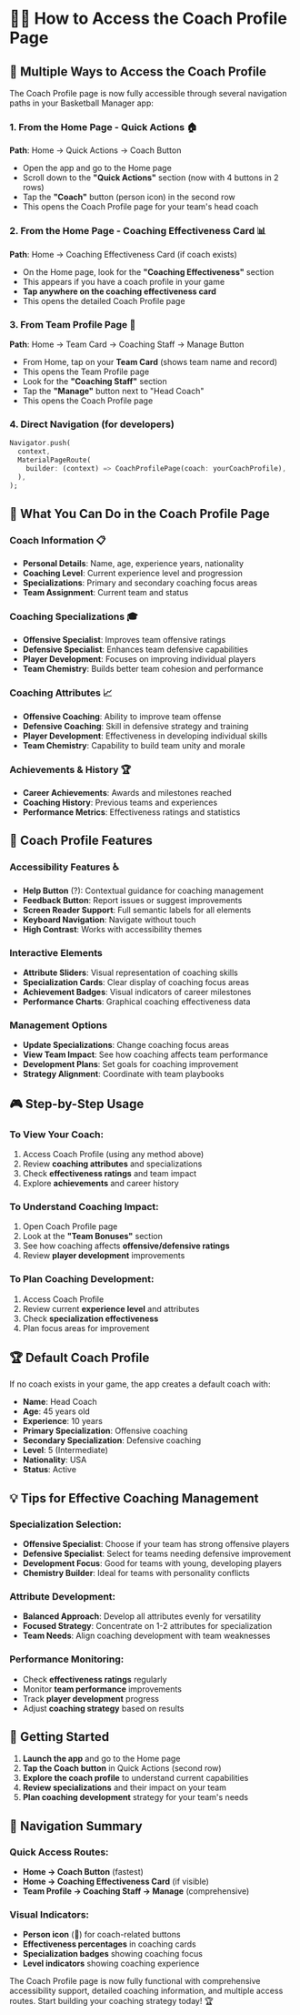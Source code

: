 # 👨‍💼 How to Access the Coach Profile Page

## 📍 **Multiple Ways to Access the Coach Profile**

The Coach Profile page is now fully accessible through several navigation paths in your Basketball Manager app:

### 1. **From the Home Page - Quick Actions** 🏠
**Path**: Home → Quick Actions → Coach Button
- Open the app and go to the Home page
- Scroll down to the **"Quick Actions"** section (now with 4 buttons in 2 rows)
- Tap the **"Coach"** button (person icon) in the second row
- This opens the Coach Profile page for your team's head coach

### 2. **From the Home Page - Coaching Effectiveness Card** 📊
**Path**: Home → Coaching Effectiveness Card (if coach exists)
- On the Home page, look for the **"Coaching Effectiveness"** section
- This appears if you have a coach profile in your game
- **Tap anywhere on the coaching effectiveness card**
- This opens the detailed Coach Profile page

### 3. **From Team Profile Page** 👥
**Path**: Home → Team Card → Coaching Staff → Manage Button
- From Home, tap on your **Team Card** (shows team name and record)
- This opens the Team Profile page
- Look for the **"Coaching Staff"** section
- Tap the **"Manage"** button next to "Head Coach"
- This opens the Coach Profile page

### 4. **Direct Navigation** (for developers)
```dart
Navigator.push(
  context,
  MaterialPageRoute(
    builder: (context) => CoachProfilePage(coach: yourCoachProfile),
  ),
);
```

## 🎯 **What You Can Do in the Coach Profile Page**

### **Coach Information** 📋
- **Personal Details**: Name, age, experience years, nationality
- **Coaching Level**: Current experience level and progression
- **Specializations**: Primary and secondary coaching focus areas
- **Team Assignment**: Current team and status

### **Coaching Specializations** 🎓
- **Offensive Specialist**: Improves team offensive ratings
- **Defensive Specialist**: Enhances team defensive capabilities
- **Player Development**: Focuses on improving individual players
- **Team Chemistry**: Builds better team cohesion and performance

### **Coaching Attributes** 📈
- **Offensive Coaching**: Ability to improve team offense
- **Defensive Coaching**: Skill in defensive strategy and training
- **Player Development**: Effectiveness in developing individual skills
- **Team Chemistry**: Capability to build team unity and morale

### **Achievements & History** 🏆
- **Career Achievements**: Awards and milestones reached
- **Coaching History**: Previous teams and experiences
- **Performance Metrics**: Effectiveness ratings and statistics

## 🔧 **Coach Profile Features**

### **Accessibility Features** ♿
- **Help Button** (?): Contextual guidance for coaching management
- **Feedback Button**: Report issues or suggest improvements
- **Screen Reader Support**: Full semantic labels for all elements
- **Keyboard Navigation**: Navigate without touch
- **High Contrast**: Works with accessibility themes

### **Interactive Elements**
- **Attribute Sliders**: Visual representation of coaching skills
- **Specialization Cards**: Clear display of coaching focus areas
- **Achievement Badges**: Visual indicators of career milestones
- **Performance Charts**: Graphical coaching effectiveness data

### **Management Options**
- **Update Specializations**: Change coaching focus areas
- **View Team Impact**: See how coaching affects team performance
- **Development Plans**: Set goals for coaching improvement
- **Strategy Alignment**: Coordinate with team playbooks

## 🎮 **Step-by-Step Usage**

### **To View Your Coach:**
1. Access Coach Profile (using any method above)
2. Review **coaching attributes** and specializations
3. Check **effectiveness ratings** and team impact
4. Explore **achievements** and career history

### **To Understand Coaching Impact:**
1. Open Coach Profile page
2. Look at the **"Team Bonuses"** section
3. See how coaching affects **offensive/defensive ratings**
4. Review **player development** improvements

### **To Plan Coaching Development:**
1. Access Coach Profile
2. Review current **experience level** and attributes
3. Check **specialization effectiveness**
4. Plan focus areas for improvement

## 🏆 **Default Coach Profile**

If no coach exists in your game, the app creates a default coach with:

- **Name**: Head Coach
- **Age**: 45 years old
- **Experience**: 10 years
- **Primary Specialization**: Offensive coaching
- **Secondary Specialization**: Defensive coaching
- **Level**: 5 (Intermediate)
- **Nationality**: USA
- **Status**: Active

## 💡 **Tips for Effective Coaching Management**

### **Specialization Selection:**
- **Offensive Specialist**: Choose if your team has strong offensive players
- **Defensive Specialist**: Select for teams needing defensive improvement
- **Development Focus**: Good for teams with young, developing players
- **Chemistry Builder**: Ideal for teams with personality conflicts

### **Attribute Development:**
- **Balanced Approach**: Develop all attributes evenly for versatility
- **Focused Strategy**: Concentrate on 1-2 attributes for specialization
- **Team Needs**: Align coaching development with team weaknesses

### **Performance Monitoring:**
- Check **effectiveness ratings** regularly
- Monitor **team performance** improvements
- Track **player development** progress
- Adjust **coaching strategy** based on results

## 🚀 **Getting Started**

1. **Launch the app** and go to the Home page
2. **Tap the Coach button** in Quick Actions (second row)
3. **Explore the coach profile** to understand current capabilities
4. **Review specializations** and their impact on your team
5. **Plan coaching development** strategy for your team's needs

## 🔄 **Navigation Summary**

### **Quick Access Routes:**
- **Home → Coach Button** (fastest)
- **Home → Coaching Effectiveness Card** (if visible)
- **Team Profile → Coaching Staff → Manage** (comprehensive)

### **Visual Indicators:**
- **Person icon** (👤) for coach-related buttons
- **Effectiveness percentages** in coaching cards
- **Specialization badges** showing coaching focus
- **Level indicators** showing coaching experience

The Coach Profile page is now fully functional with comprehensive accessibility support, detailed coaching information, and multiple access routes. Start building your coaching strategy today! 🏆